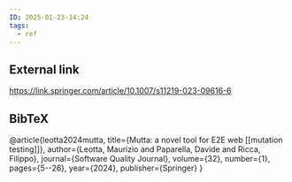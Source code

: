 ```yaml
---
ID: 2025-01-23-14:24
tags:
  - ref
---
```

## External link

https://link.springer.com/article/10.1007/s11219-023-09616-6
## BibTeX

@article{leotta2024mutta,
  title={Mutta: a novel tool for E2E web [[mutation testing]]},
  author={Leotta, Maurizio and Paparella, Davide and Ricca, Filippo},
  journal={Software Quality Journal},
  volume={32},
  number={1},
  pages={5--26},
  year={2024},
  publisher={Springer}
}
